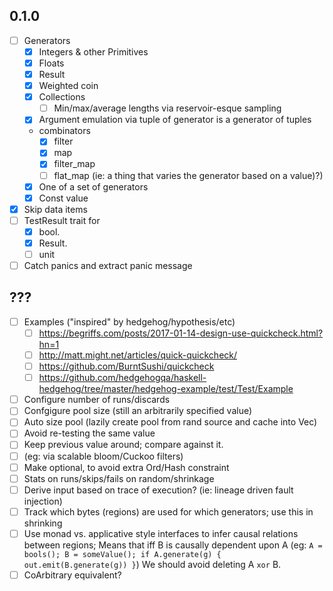 ## 0.1.0

* [ ] Generators
  * [X] Integers & other Primitives
  * [X] Floats
  * [X] Result
  * [X] Weighted coin
  * [X] Collections
    * [ ] Min/max/average lengths via reservoir-esque sampling
  * [X] Argument emulation via tuple of generator is a generator of tuples
  * combinators
    * [X] filter
    * [X] map
    * [X] filter_map
    * [ ] flat_map (ie: a thing that varies the generator based on a value)?)
  * [X] One of a set of generators
  * [X] Const value
* [X] Skip data items
* [ ] TestResult trait for
  * [X] bool.
  * [X] Result.
  * [ ] unit
* [ ] Catch panics and extract panic message

## ???

* [ ] Examples ("inspired" by hedgehog/hypothesis/etc)
  * [ ] https://begriffs.com/posts/2017-01-14-design-use-quickcheck.html?hn=1
  * [ ] http://matt.might.net/articles/quick-quickcheck/
  * [ ] https://github.com/BurntSushi/quickcheck
  * [ ] https://github.com/hedgehogqa/haskell-hedgehog/tree/master/hedgehog-example/test/Test/Example
* [ ] Configure number of runs/discards
* [ ] Confgigure pool size (still an arbitrarily specified value)
* [ ] Auto size pool (lazily create pool from rand source and cache into Vec)
* [ ]  Avoid re-testing the same value
  * [ ] Keep previous value around; compare against it.
  * [ ] (eg: via scalable bloom/Cuckoo filters)
  * [ ] Make optional, to avoid extra Ord/Hash constraint
* [ ] Stats on runs/skips/fails on random/shrinkage
* [ ] Derive input based on trace of execution? (ie: lineage driven fault injection)
* [ ] Track which bytes (regions) are used for which generators; use this in shrinking
* [ ]
  Use monad vs. applicative style interfaces to infer causal relations between
  regions; Means that iff B is causally dependent upon A (eg: `A = bools();
  B = someValue(); if A.generate(g) { out.emit(B.generate(g)) }`) We should
  avoid deleting A `xor` B.
* [ ] CoArbitrary equivalent?
